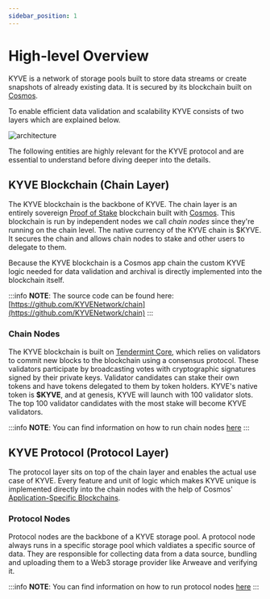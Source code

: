 ```yaml
---
sidebar_position: 1
---
```


# High-level Overview

KYVE is a network of storage pools built to store data streams or create snapshots of already existing data.
It is secured by its blockchain built on [Cosmos](https://cosmos.network/).

To enable efficient data validation and scalability KYVE consists of two layers which are explained below.

![architecture](/img/architecture.png)

The following entities are highly relevant for the KYVE protocol and are essential to understand before diving deeper into the details.

## KYVE Blockchain (Chain Layer)

The KYVE blockchain is the backbone of KYVE. The chain layer is an entirely
sovereign [Proof of Stake](https://en.wikipedia.org/wiki/Proof_of_stake) blockchain built
with [Cosmos](https://cosmos.network/). This blockchain is run by independent nodes we call _chain nodes_ since they're
running on the chain level. The native currency of the KYVE chain is $KYVE. It secures the chain and allows chain nodes to stake and other users to delegate to them.

Because the KYVE blockchain is a Cosmos app chain the custom KYVE logic needed for data validation and archival is directly implemented into the blockchain itself.

:::info
**NOTE**: The source code can be found here: [https://github.com/KYVENetwork/chain](https://github.com/KYVENetwork/chain)
:::

### Chain Nodes

The KYVE blockchain is built on [Tendermint Core](https://github.com/tendermint/tendermint), which relies on validators to commit new blocks to the blockchain using a consensus protocol. These validators participate by broadcasting votes with cryptographic signatures signed by their private keys. Validator candidates can stake their own tokens and have tokens delegated to them by token holders. KYVE's native token is **$KYVE**, and at genesis, KYVE will launch with 100 validator slots. The top 100 validator candidates with the most stake will become KYVE validators.

:::info
**NOTE**: You can find information on how to run chain nodes [here](/validators/chain_nodes/chain_node.md)
:::

## KYVE Protocol (Protocol Layer)

The protocol layer sits on top of the chain layer and enables the actual use case of KYVE. Every feature and unit of
logic which makes KYVE unique is implemented directly into the chain nodes with the help of Cosmos' [Application-Specific Blockchains](https://docs.cosmos.network/main/intro/why-app-specific).

### Protocol Nodes

Protocol nodes are the backbone of a KYVE storage pool. A protocol node always runs in a specific storage pool which valdiates a specific source of data. They are responsible for collecting data from a data source, bundling and uploading them to a Web3 storage provider like Arweave and verifying it. 

:::info
**NOTE**: You can find information on how to run protocol nodes [here](/validators/protocol_nodes/overview.md)
:::
